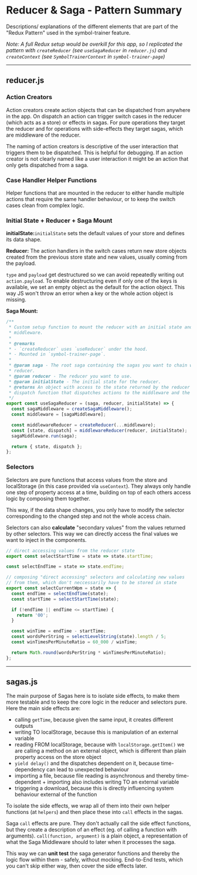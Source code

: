 # Reducer & Saga - Pattern Summary

Descriptions/ explanations of the different elements that are part of the "Redux
Pattern" used in the symbol-trainer feature.

_Note: A full Redux setup would be overkill for this app, so I replicated the
pattern with `createReducer` (see `useSagaReducer` in `reducer.js`) and
`createContext` (see `SymbolTrainerContext` in `symbol-trainer-page`)_

---

## reducer.js

### Action Creators

Action creators create action objects that can be dispatched from anywhere in
the app. On dispatch an action can trigger switch cases in the reducer (which
acts as a store) or effects in sagas. For pure operations they target the
reducer and for operations with side-effects they target sagas, which are
middleware of the reducer.

The naming of action creators is descriptive of the user interaction that
triggers them to be dispatched. This is helpful for debugging. If an action
creator is not clearly named like a user interaction it might be an action that
only gets dispatched from a saga.

### Case Handler Helper Functions

Helper functions that are mounted in the reducer to either handle multiple
actions that require the same handler behaviour, or to keep the switch cases
clean from complex logic.

### Initial State + Reducer + Saga Mount

**initialState:**`initialState` sets the default values of your store and
defines its data shape.

**Reducer:** The action handlers in the switch cases return new store objects
created from the previous store state and new values, usually coming from the
payload.

`type` and `payload` get destructured so we can avoid repeatedly writing out
`action.payload`. To enable destructuring even if only one of the keys is
available, we set an empty object as the default for the action object. This way
JS won't throw an error when a key or the whole action object is missing.

**Saga Mount:**

```js
/**
 * Custom setup function to mount the reducer with an initial state and (saga)
 * middleware.
 *
 * @remarks
 * - `createReducer` uses `useReducer` under the hood.
 * - Mounted in `symbol-trainer-page`.
 *
 * @param saga - The root saga containing the sagas you want to chain with the
 * reducer.
 * @param reducer - The reducer you want to use.
 * @param initialState - The initial state for the reducer.
 * @returns An object with access to the state returned by the reducer and the
 * dispatch function that dispatches actions to the middleware and the reducer.
 */
export const useSagaReducer = (saga, reducer, initialState) => {
  const sagaMiddleware = createSagaMiddleware();
  const middleware = [sagaMiddleware];

  const middlewareReducer = createReducer(...middleware);
  const [state, dispatch] = middlewareReducer(reducer, initialState);
  sagaMiddleware.run(saga);

  return { state, dispatch };
};
```

### Selectors

Selectors are pure functions that access values from the store and localStorage
(in this case provided via `useContext`). They always only handle one step of
property access at a time, building on top of each others access logic by
composing them together.

This way, if the data shape changes, you only have to modify the selector
corresponding to the changed step and not the whole access chain.

Selectors can also **calculate** "secondary values" from the values returned by
other selectors. This way we can directly access the final values we want to
inject in the components.

```js
// direct accessing values from the reducer state
export const selectStartTime = state => state.startTime;

const selectEndTime = state => state.endTime;

// composing "direct accessing" selectors and calculating new values
// from them, which don't neccessarily have to be stored in state
export const selectCurrentWpm = state => {
  const endTime = selectEndTime(state);
  const startTime = selectStartTime(state);

  if (!endTime || endTime <= startTime) {
    return '00';
  }

  const winTime = endTime - startTime;
  const wordsPerString = selectLevelString(state).length / 5;
  const winTimesPerMinuteRatio = 60_000 / winTime;

  return Math.round(wordsPerString * winTimesPerMinuteRatio);
};
```

---

## sagas.js

The main purpose of Sagas here is to isolate side effects, to make them more
testable and to keep the core logic in the reducer and selectors pure. Here the
main side effects are:

- calling `getTime`, because given the same input, it creates different outputs
- writing TO localStorage, because this is manipulation of an external variable
- reading FROM localStorage, because with `localStorage.getItem()` we are
  calling a method on an external object, which is different than plain property
  access on the store object
- `yield delay()` and the dispatches dependent on it, because time-dependency
  can lead to unexpected behaviour
- importing a file, because file reading is asynchronous and thereby
  time-dependent + importing also includes writing TO an external variable
- triggering a download, because this is directly influencing system behaviour
  external of the function

To isolate the side effects, we wrap all of them into their own helper functions
(at `helpers`) and then place these into `call` effects in the sagas.

Saga `call` effects are pure. They don't actually call the side effect
functions, but they create a description of an effect (eg. of calling a function
with arguments). `call(function, argument)` is a plain object, a representation
of what the Saga Middleware should to later when it processes the saga.

This way we can **unit test** the saga generator functions and thereby the logic
flow within them - safely, without mocking. End-to-End tests, which you can't
skip either way, then cover the side effects later.
